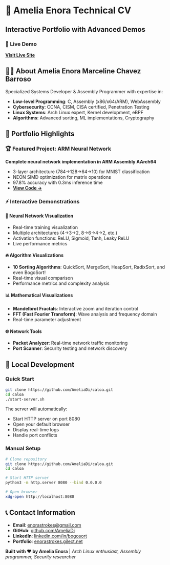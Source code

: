 # 🌈 Amelia Enora Technical CV
## Interactive Portfolio with Advanced Demos

### 🚀 Live Demo
**[Visit Live Site](http://enorastrokes.gilect.net/?i=1)**

## 👩‍💻 About Amelia Enora Marceline Chavez Barroso

Specialized Systems Developer & Assembly Programmer with expertise in:
- **Low-level Programming**: C, Assembly (x86/x64/ARM), WebAssembly
- **Cybersecurity**: CCNA, CISM, CISA certified, Penetration Testing
- **Linux Systems**: Arch Linux expert, Kernel development, eBPF
- **Algorithms**: Advanced sorting, ML implementations, Cryptography

## 🎯 Portfolio Highlights

### 🏆 Featured Project: ARM Neural Network
**Complete neural network implementation in ARM Assembly AArch64**
- 3-layer architecture (784→128→64→10) for MNIST classification
- NEON SIMD optimization for matrix operations
- 97.8% accuracy with 0.3ms inference time
- **[View Code →](projects/arm-neural-network/)**

### ⚡ Interactive Demonstrations

#### 🧠 Neural Network Visualization
- Real-time training visualization
- Multiple architectures (4→3→2, 8→6→4→2, etc.)
- Activation functions: ReLU, Sigmoid, Tanh, Leaky ReLU
- Live performance metrics

#### 🔥 Algorithm Visualizations
- **10 Sorting Algorithms**: QuickSort, MergeSort, HeapSort, RadixSort, and even BogoSort!
- Real-time visual comparison
- Performance metrics and complexity analysis

#### 📊 Mathematical Visualizations
- **Mandelbrot Fractals**: Interactive zoom and iteration control
- **FFT (Fast Fourier Transform)**: Wave analysis and frequency domain
- Real-time parameter adjustment

#### 🌐 Network Tools
- **Packet Analyzer**: Real-time network traffic monitoring
- **Port Scanner**: Security testing and network discovery

## 🚀 Local Development

### Quick Start
```bash
git clone https://github.com/AmeliaDi/caloa.git
cd caloa
./start-server.sh
```

The server will automatically:
- Start HTTP server on port 8080
- Open your default browser
- Display real-time logs
- Handle port conflicts

### Manual Setup
```bash
# Clone repository
git clone https://github.com/AmeliaDi/caloa.git
cd caloa

# Start HTTP server
python3 -m http.server 8080 --bind 0.0.0.0

# Open browser
xdg-open http://localhost:8080
```

## 📞 Contact Information

- **Email**: [enorastrokes@gmail.com](mailto:enorastrokes@gmail.com)
- **GitHub**: [github.com/AmeliaDi](https://github.com/AmeliaDi)
- **LinkedIn**: [linkedin.com/in/bogosort](https://linkedin.com/in/bogosort)
- **Portfolio**: [enorastrokes.gilect.net](http://enorastrokes.gilect.net/?i=1)

**Built with ❤️ by Amelia Enora** | *Arch Linux enthusiast, Assembly programmer, Security researcher*

